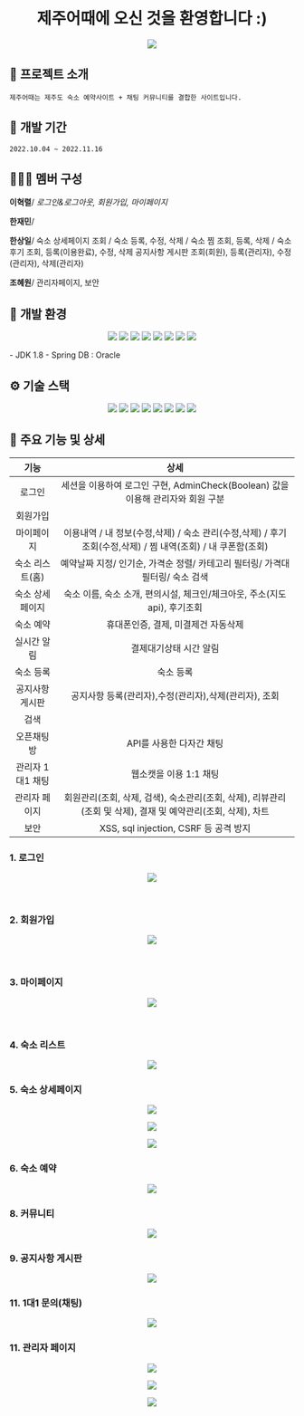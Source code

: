 <h1 align="center">제주어때에 오신 것을 환영합니다 :)</h1>

<p align="center">
  <img src="./Readme_assets/메인페이지.jpg">
<p>


## :convenience_store: 프로젝트 소개
```
제주어때는 제주도 숙소 예약사이트 + 채팅 커뮤니티를 결합한 사이트입니다.
```


## 📅 개발 기간
```
2022.10.04 ~ 2022.11.16
```


## 🧑‍🤝‍🧑 멤버 구성
**이혁렬**/ _로그인&로그아웃, 회원가입, 마이페이지_

**한재민**/

**한상일**/ 숙소 상세페이지 조회 / 숙소 등록, 수정, 삭제 /
            숙소 찜 조회, 등록, 삭제 / 숙소 후기 조회, 등록(이용완료), 수정, 삭제
            공지사항 게시판 조회(회원), 등록(관리자), 수정(관리자), 삭제(관리자)

**조혜원**/ 관리자페이지, 보안




## 🧰 개발 환경 
<p align="center">
  <img src="https://img.shields.io/badge/Spring-6DB33F?style=flat-square&logo=Spring&logoColor=white"> <img src="https://img.shields.io/badge/Ecplise IDE-2C2255?style=flat-square&logo=Eclipse IDE&logoColor=white"> <img src="https://img.shields.io/badge/Visual Studio Code-007ACC?style=flat-square&logo=Visual Studio Code&logoColor=white"> 
<img src="https://img.shields.io/badge/Apache Maven-C71A36?style=flat-square&logo=Apache Maven&logoColor=white"> <img src="https://img.shields.io/badge/apache tomcat-F8DC75?style=flat-square&logo=apachetomcat&logoColor=white"> <img src="https://img.shields.io/badge/Mybatis-181717?style=flat-square&logo=Mybatis&logoColor=white">  <img src="https://img.shields.io/badge/GIT-F05032?style=flat-square&logo=GIT&logoColor=white"> <img src="https://img.shields.io/badge/GitHub-181717?style=flat-square&logo=GitHub&logoColor=white">
<p>
 - JDK 1.8
 - Spring
 DB : Oracle
  

## ⚙️ 기술 스택
<p align="center">
  <img src="https://img.shields.io/badge/JAVA-007396?style=flat-square&logo=java&logoColor=white"> <img src="https://img.shields.io/badge/javascript-F7DF1E?style=flat-   square&logo=javascript&logoColor=black"> <img src="https://img.shields.io/badge/html-E34F26?style=flat-square&logo=html5&logoColor=white"> <img           src="https://img.shields.io/badge/css-1572B6?style=flat-square&logo=css3&logoColor=white"> <img src="https://img.shields.io/badge/bootstrap-7952B3?style=flat-    square&logo=bootstrap&logoColor=white"> <img src="https://img.shields.io/badge/JSON-000000?style=flat-square&logo=JSON&logoColor=white"> <img src="https://img.shields.io/badge/oracle-F80000?style=flat-square&logo=oracle&logoColor=white"> <img src="https://img.shields.io/badge/Ajax-7D929E?style=flat-square&logo=Mybatis&logoColor=white">
  
<p>


## 🔨 주요 기능 및 상세

|기능|상세|
|:--:|:--:|
|로그인|세션을 이용하여 로그인 구현, AdminCheck(Boolean) 값을 이용해 관리자와 회원 구분 |
|회원가입| |
|마이페이지| 이용내역 / 내 정보(수정,삭제) / 숙소 관리(수정,삭제) / 후기 조회(수정,삭제) / 찜 내역(조회) / 내 쿠폰함(조회) |
|숙소 리스트(홈)| 예약날짜 지정/ 인기순, 가격순 정렬/ 카테고리 필터링/ 가격대 필터링/ 숙소 검색|
|숙소 상세페이지| 숙소 이름, 숙소 소개, 편의시설, 체크인/체크아웃, 주소(지도api), 후기조회 |
|숙소 예약| 휴대폰인증, 결제, 미결제건 자동삭제|
|실시간 알림| 결제대기상태 시간 알림 |
|숙소 등록| 숙소 등록 |
|공지사항 게시판| 공지사항 등록(관리자),수정(관리자),삭제(관리자), 조회 |
|검색||
|오픈채팅방|  API를 사용한 다자간 채팅 |
|관리자 1대1 채팅| 웹소캣을 이용 1:1 채팅 |
|관리자 페이지| 회원관리(조회, 삭제, 검색), 숙소관리(조회, 삭제), 리뷰관리(조회 및 삭제), 결재 및 예약관리(조회, 삭제), 차트
|보안| XSS, sql injection, CSRF 등 공격 방지

### 1. 로그인
<p align="center">
  <img src="./Readme_assets/login.jpg">
<p>
<br>

### 2. 회원가입
<p align="center">
  <img src="./Readme_assets/join.jpg">
<p>
<br>

### 3. 마이페이지	
<p align="center">
  <img src="./Readme_assets/mypage123.png">
<p>
<br>

### 4. 숙소 리스트	
<p align="center">
<img src="./Readme_assets/pensionList.jpg">
</p>

### 5. 숙소 상세페이지
<p align="center">
<img src="./Readme_assets/pensionDetail.jpg">
</p>

<p align="center">
<img src="./Readme_assets/map.png">
</p>

<p align="center">
<img src="./Readme_assets/pensionDetail2.jpg">
</p>

### 6. 숙소 예약	
<p align="center">
<img src="./Readme_assets/reservation.jpg">
</p>

### 8. 커뮤니티	

<p align="center">
<img src="./Readme_assets/openChat.jpg">
</p>

### 9. 공지사항 게시판
<p align="center">
<img src="./Readme_assets/notice.jpg">
</p>


### 11. 1대1 문의(채팅)	
<p align="center">
<img src="./Readme_assets/adminChat.png"/>
</p>

### 11. 관리자 페이지	

<p align="center">
<img src="./Readme_assets/adminMain.jpg"/>
</p>

<p align="center">
<img src="./Readme_assets/memberAdmin.jpg"/>
</p>

<p align="center">
<img src="./Readme_assets/admin2.png"/>
</p>





<!--Readme 참고 사이트-->
<!--https://github.com/n0hack/readme-template/blob/main/README.md-->
<!--https://github.com/n0hack/readme-template-->
